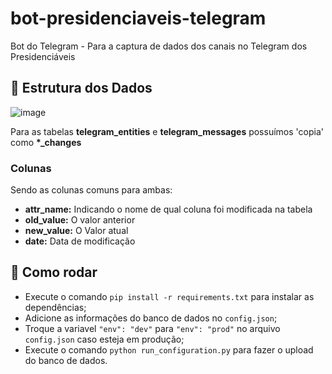 # bot-presidenciaveis-telegram
Bot do Telegram - Para a captura de dados dos canais no Telegram dos Presidenciáveis

## 📝 Estrutura dos Dados
![image](https://user-images.githubusercontent.com/6977257/178580578-ced33dda-6617-4633-b268-8ec87fbf64c4.png)

Para as tabelas **telegram_entities** e **telegram_messages** possuímos  'copia' como **\*_changes**

### Colunas
Sendo as colunas comuns para ambas:

- **attr_name:** Indicando o nome de qual coluna foi modificada na tabela
- **old_value:** O valor anterior
- **new_value:** O Valor atual
- **date:** Data de modificação


## 🏃 Como rodar
- Execute o comando `pip install -r requirements.txt` para instalar as dependências;
- Adicione as informações do banco de dados no `config.json`;
- Troque a variavel `"env": "dev"` para `"env": "prod"` no arquivo `config.json` caso esteja em produção;
- Execute o comando `python run_configuration.py` para fazer o upload do banco de dados.
